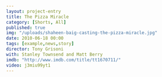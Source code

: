 ```yaml
---
layout: project-entry
title: The Pizza Miracle
category: [Shorts, All]
published: true
img: "/uploads/shaheen-baig-casting-the-pizza-miracle.jpg"
date: 2010-06-18 00:00
tags: [example,news,story]
director: Tony Grisoni
with: Stanley Townsend and Matt Berry
imdb: "http://www.imdb.com/title/tt1670711/"
video: j3miu99yt1
---
```



